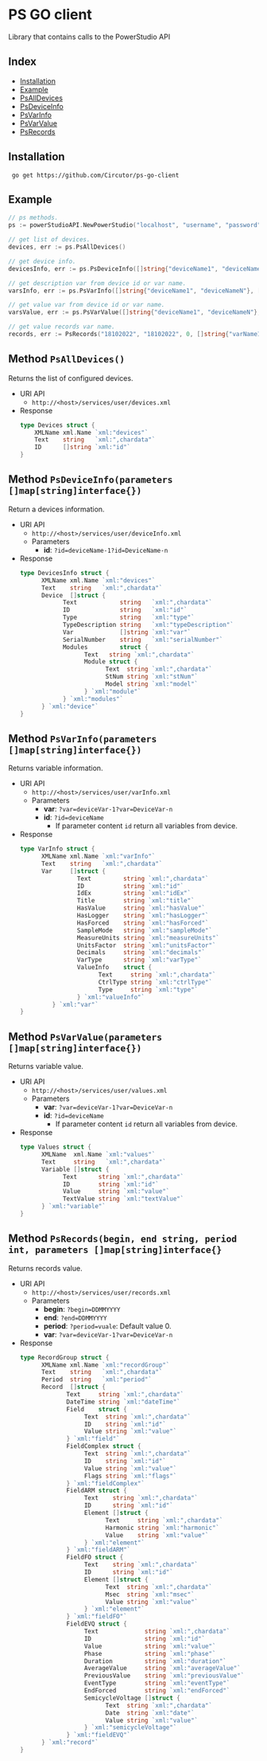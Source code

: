 # PS GO client

Library that contains calls to the PowerStudio API

## Index

* [Installation](#installation)
* [Example](#example)
* [PsAllDevices](#PsAllDevices)
* [PsDeviceInfo](#PsDeviceInfo)
* [PsVarInfo](#PsVarInfo)
* [PsVarValue](#PsVarValue)
* [PsRecords](#PsRecords)

## Installation <a name="installation"></a>

     go get https://github.com/Circutor/ps-go-client

## Example <a name="example"></a>

```go
// ps methods. 
ps := powerStudioAPI.NewPowerStudio("localhost", "username", "password")

// get list of devices.
devices, err := ps.PsAllDevices()

// get device info.
devicesInfo, err := ps.PsDeviceInfo([]string{"deviceName1", "deviceNameN"})

// get description var from device id or var name.
varsInfo, err := ps.PsVarInfo([]string{"deviceName1", "deviceNameN"}, []string{"varName1", "varNameN"})

// get value var from device id or var name.
varsValue, err := ps.PsVarValue([]string{"deviceName1", "deviceNameN"}, []string{"varName1", "varNameN"})

// get value records var name.
records, err := PsRecords("18102022", "18102022", 0, []string{"varName1", "varNameN"})
```

## Method `PsAllDevices()` <a name="PsAllDevices"></a>

Returns the list of configured devices.

* URI API
    * `http://<host>/services/user/devices.xml`
* Response
    ```go
    type Devices struct {
        XMLName xml.Name `xml:"devices"`
        Text    string   `xml:",chardata"`
        ID      []string `xml:"id"`
    }
  ```

## Method `PsDeviceInfo(parameters []map[string]interface{})` <a name="PsDeviceInfo"></a>

Return a devices information.

* URI API
    * `http://<host>/services/user/deviceInfo.xml`
    * Parameters
        * **id**: `?id=deviceName-1?id=DeviceName-n`
* Response
    ```go
    type DevicesInfo struct {
	      XMLName xml.Name `xml:"devices"`
	      Text    string   `xml:",chardata"`
	      Device  []struct {
		        Text            string   `xml:",chardata"`
		        ID              string   `xml:"id"`
		        Type            string   `xml:"type"`
		        TypeDescription string   `xml:"typeDescription"`
		        Var             []string `xml:"var"`
		        SerialNumber    string   `xml:"serialNumber"`
		        Modules         struct {
			          Text   string `xml:",chardata"`
                      Module struct {
				            Text  string `xml:",chardata"`
				            StNum string `xml:"stNum"`
				            Model string `xml:"model"`
			          } `xml:"module"`
		        } `xml:"modules"`
	      } `xml:"device"`
    }
  ```

## Method `PsVarInfo(parameters []map[string]interface{})` <a name="PsVarInfo"></a>

Returns variable information.

* URI API
    * `http://<host>/services/user/varInfo.xml`
    * Parameters
        * **var**: `?var=deviceVar-1?var=DeviceVar-n`
        * **id**: `?id=deviceName`
          * If parameter content `id` return all variables from device.
* Response
    ```go
    type VarInfo struct {
          XMLName xml.Name `xml:"varInfo"`
          Text    string   `xml:",chardata"`
          Var     []struct {
		            Text         string `xml:",chardata"`
		            ID           string `xml:"id"`
		            IdEx         string `xml:"idEx"`
		            Title        string `xml:"title"`
		            HasValue     string `xml:"hasValue"`
		            HasLogger    string `xml:"hasLogger"`
		            HasForced    string `xml:"hasForced"`
		            SampleMode   string `xml:"sampleMode"`
		            MeasureUnits string `xml:"measureUnits"`
		            UnitsFactor  string `xml:"unitsFactor"`
		            Decimals     string `xml:"decimals"`
		            VarType      string `xml:"varType"`
		            ValueInfo    struct {
			              Text     string `xml:",chardata"`
			              CtrlType string `xml:"ctrlType"`
			              Type     string `xml:"type"`
		            } `xml:"valueInfo"`
	         } `xml:"var"`
    }
  ```

## Method `PsVarValue(parameters []map[string]interface{})` <a name="PsVarValue"></a>

Returns variable value.

* URI API
    * `http://<host>/services/user/values.xml`
    * Parameters
        * **var**: `?var=deviceVar-1?var=DeviceVar-n`
        * **id**: `?id=deviceName`
            * If parameter content `id` return all variables from device.
* Response
    ```go
    type Values struct {
	      XMLName  xml.Name `xml:"values"`
	      Text     string   `xml:",chardata"`
	      Variable []struct {
		        Text      string `xml:",chardata"`
		        ID        string `xml:"id"`
		        Value     string `xml:"value"`
		        TextValue string `xml:"textValue"`
	      } `xml:"variable"`
    }
  ```

## Method `PsRecords(begin, end string, period int, parameters []map[string]interface{}` <a name="PsRecords"></a>

Returns records value.

* URI API
    * `http://<host>/services/user/records.xml`
    * Parameters
        * **begin**: `?begin=DDMMYYYY`
        * **end**: `?end=DDMMYYYY`
        * **period**: `?period=vuale`: Default value 0.
        * **var**: `?var=deviceVar-1?var=DeviceVar-n`
* Response
    ```go
    type RecordGroup struct {
	      XMLName xml.Name `xml:"recordGroup"`
	      Text    string   `xml:",chardata"`
	      Period  string   `xml:"period"`
	      Record  []struct {
		         Text     string `xml:",chardata"`
		         DateTime string `xml:"dateTime"`
		         Field    struct {
			          Text  string `xml:",chardata"`
			          ID    string `xml:"id"`
			          Value string `xml:"value"`
		         } `xml:"field"`
		         FieldComplex struct {
			          Text  string `xml:",chardata"`
			          ID    string `xml:"id"`
			          Value string `xml:"value"`
			          Flags string `xml:"flags"`
		         } `xml:"fieldComplex"`
		         FieldARM struct {
			          Text    string `xml:",chardata"`
			          ID      string `xml:"id"`
			          Element []struct {
				            Text     string `xml:",chardata"`
				            Harmonic string `xml:"harmonic"`
				            Value    string `xml:"value"`
			          } `xml:"element"`
		         } `xml:"fieldARM"`
		         FieldFO struct {
			          Text    string `xml:",chardata"`
			          ID      string `xml:"id"`
			          Element []struct {
				            Text  string `xml:",chardata"`
				            Msec  string `xml:"msec"`
				            Value string `xml:"value"`
			          } `xml:"element"`
		         } `xml:"fieldFO"`
		         FieldEVQ struct {
			          Text             string `xml:",chardata"`
			          ID               string `xml:"id"`
			          Value            string `xml:"value"`
			          Phase            string `xml:"phase"`
			          Duration         string `xml:"duration"`
			          AverageValue     string `xml:"averageValue"`
			          PreviousValue    string `xml:"previousValue"`
			          EventType        string `xml:"eventType"`
			          EndForced        string `xml:"endForced"`
			          SemicycleVoltage []struct {
				            Text  string `xml:",chardata"`
				            Date  string `xml:"date"`
				            Value string `xml:"value"`
			          } `xml:"semicycleVoltage"`
		         } `xml:"fieldEVQ"`
	      } `xml:"record"`
    }
  ```